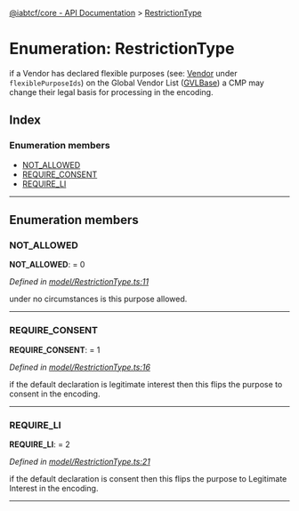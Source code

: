 [@iabtcf/core - API Documentation](../README.md) > [RestrictionType](../enums/restrictiontype.md)

# Enumeration: RestrictionType

if a Vendor has declared flexible purposes (see: [Vendor](../interfaces/vendor.md) under `flexiblePurposeIds`) on the Global Vendor List ([GVLBase](../interfaces/gvlbase.md)) a CMP may change their legal basis for processing in the encoding.

## Index

### Enumeration members

* [NOT_ALLOWED](restrictiontype.md#not_allowed)
* [REQUIRE_CONSENT](restrictiontype.md#require_consent)
* [REQUIRE_LI](restrictiontype.md#require_li)

---

## Enumeration members

<a id="not_allowed"></a>

###  NOT_ALLOWED

**NOT_ALLOWED**:  = 0

*Defined in [model/RestrictionType.ts:11](https://github.com/chrispaterson/iabtcf-es/blob/ffdba84/modules/core/src/model/RestrictionType.ts#L11)*

under no circumstances is this purpose allowed.

___
<a id="require_consent"></a>

###  REQUIRE_CONSENT

**REQUIRE_CONSENT**:  = 1

*Defined in [model/RestrictionType.ts:16](https://github.com/chrispaterson/iabtcf-es/blob/ffdba84/modules/core/src/model/RestrictionType.ts#L16)*

if the default declaration is legitimate interest then this flips the purpose to consent in the encoding.

___
<a id="require_li"></a>

###  REQUIRE_LI

**REQUIRE_LI**:  = 2

*Defined in [model/RestrictionType.ts:21](https://github.com/chrispaterson/iabtcf-es/blob/ffdba84/modules/core/src/model/RestrictionType.ts#L21)*

if the default declaration is consent then this flips the purpose to Legitimate Interest in the encoding.

___

